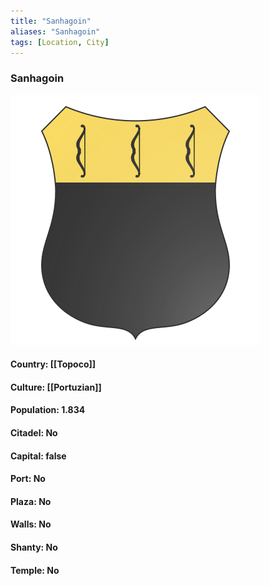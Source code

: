 ```yaml
---
title: "Sanhagoin"
aliases: "Sanhagoin"
tags: [Location, City]
---
```

### Sanhagoin
![](attachment/afc194bbbb2b953dd691d3eb819554b3.svg)

#### Country: [[Topoco]]

#### Culture: [[Portuzian]]

#### Population: 1.834

#### Citadel: No

#### Capital: false

#### Port: No

#### Plaza: No

#### Walls: No

#### Shanty: No

#### Temple: No

